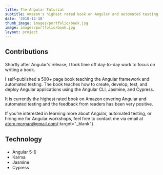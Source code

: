 ```yaml
---
title: The Angular Tutorial
subtitle: Amazon's highest rated book on Angular and automated testing
date: '2018-12-18'
thumb_image: images/portfolio/book.jpg
image: images/portfolio/book.jpg
layout: project
---
```


<div class="block-header inner-sm" style="margin-bottom: 1.5em">
  <h2 class="block-title line-top">Contributions</h2>
</div>

Shortly after Angular's release, I took time off day-to-day work to focus on writing a book.

I self-published a 500+ page book teaching the Angular framework and automated testing. The book teaches how to create, develop, test, and deploy Angular applications using the Angular CLI, Jasmine, and Cypress.

It is currently the highest rated book on Amazon covering Angular and automated testing and the feedback from readers has been very positive.

If you're interested in learning more about Angular, automated testing, or hiring me for Angular workshops, feel free to contact me via email at [atom.morgan@gmail.com](mailto:atom.morgan@gmail.com){:target="_blank"}.

<div class="block-header inner-sm" style="margin-bottom: 1.5em">
  <h2 class="block-title line-top">Technology</h2>
</div>

- Angular 5-9
- Karma
- Jasmine
- Cypress